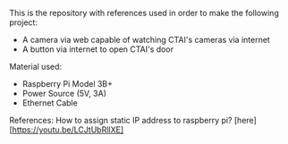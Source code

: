This is the repository with references used in order to make the following project:
- A camera via web capable of watching CTAI's cameras via internet
- A button via internet to open CTAI's door

Material used:
- Raspberry Pi Model 3B+
- Power Source (5V, 3A)
- Ethernet Cable

References:
How to assign static IP address to raspberry pi? [here][https://youtu.be/LCJtUbRlIXE]
